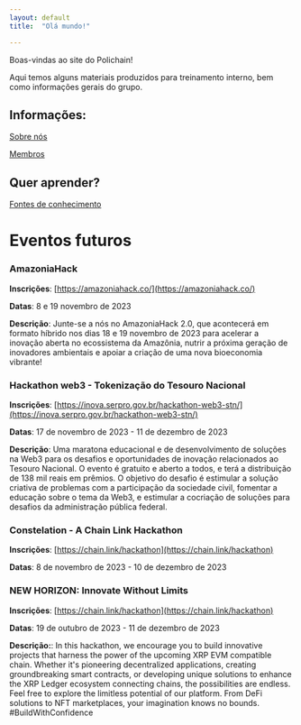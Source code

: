```yaml
---
layout: default
title:  "Olá mundo!"

---
```


Boas-vindas ao site do Polichain!

Aqui temos alguns materiais produzidos para treinamento interno, bem como informações gerais do grupo.

## Informações:

[Sobre nós](saibamais)

[Membros](membros)

## Quer aprender?

[Fontes de conhecimento](estudo)

# Eventos futuros

### AmazoniaHack
**Inscrições**: [https://amazoniahack.co/](https://amazoniahack.co/)

**Datas**: 8 e 19 novembro de 2023

**Descrição**: Junte-se a nós no AmazoniaHack 2.0, que acontecerá em formato híbrido nos dias 18 e 19 novembro de 2023 para acelerar a inovação aberta no ecossistema da Amazônia, nutrir a próxima geração de inovadores ambientais e apoiar a criação de uma nova bioeconomia vibrante!

### Hackathon web3 - Tokenização do Tesouro Nacional
**Inscrições**: [https://inova.serpro.gov.br/hackathon-web3-stn/](https://inova.serpro.gov.br/hackathon-web3-stn/)

**Datas**: 17 de novembro de 2023 - 11 de dezembro de 2023

**Descrição**: Uma maratona educacional e de desenvolvimento de soluções na Web3 para os desafios e oportunidades de inovação relacionados ao Tesouro Nacional. O evento é gratuito e aberto a todos, e terá a distribuição de 138 mil reais em prêmios. O objetivo do desafio é estimular a solução criativa de problemas com a participação da sociedade civil, fomentar a educação sobre o tema da Web3, e estimular a cocriação de soluções para desafios da administração pública federal.

### Constelation - A Chain Link Hackathon
**Inscrições**: [https://chain.link/hackathon](https://chain.link/hackathon)

**Datas**: 8 de novembro de 2023 - 10 de dezembro de 2023

### NEW HORIZON: Innovate Without Limits
**Inscrições**: [https://chain.link/hackathon](https://chain.link/hackathon)

**Datas**: 19 de outubro de 2023 - 11 de dezembro de 2023

**Descrição:**: In this hackathon, we encourage you to build innovative projects that harness the power of the upcoming XRP EVM compatible chain. Whether it's pioneering decentralized applications, creating groundbreaking smart contracts, or developing unique solutions to enhance the XRP Ledger ecosystem connecting chains, the possibilities are endless. Feel free to explore the limitless potential of our platform. From DeFi solutions to NFT marketplaces, your imagination knows no bounds. #BuildWithConfidence